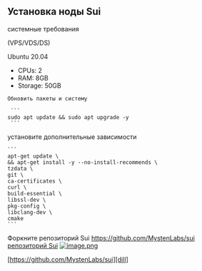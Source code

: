## Установка ноды Sui

   системные требования
 
  (VPS/VDS/DS) 
  
   Ubuntu 20.04
   
   - CPUs: 2
   - RAM: 8GB
   - Storage: 50GB
  
    Обновить пакеты и систему

     ```
    sudo apt update && sudo apt upgrade -y
     ```

   установите дополнительные зависимости

    ```
    apt-get update \
    && apt-get install -y --no-install-recommends \
    tzdata \
    git \
    ca-certificates \
    curl \
    build-essential \
    libssl-dev \
    pkg-config \
    libclang-dev \
    cmake 
    ```
     
  Форкните репозиторий Sui https://github.com/MystenLabs/sui [репозиторий Sui](#https://github.com/MystenLabs/sui)
  [![image.png](https://i.postimg.cc/gkMwLbjP/image.png)](https://postimg.cc/crn1PjfD)
  
  [https://github.com/MystenLabs/sui][dill]

   


    
   
